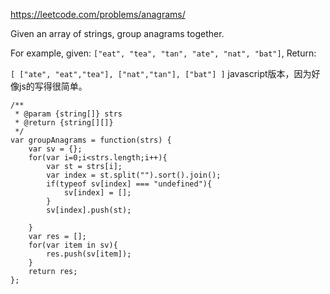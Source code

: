 https://leetcode.com/problems/anagrams/

Given an array of strings, group anagrams together.

For example, given: `["eat", "tea", "tan", "ate", "nat", "bat"]`, 
Return:

`
[
  ["ate", "eat","tea"],
  ["nat","tan"],
  ["bat"]
]
`
javascript版本，因为好像js的写得很简单。
```
/**
 * @param {string[]} strs
 * @return {string[][]}
 */
var groupAnagrams = function(strs) {
    var sv = {};
    for(var i=0;i<strs.length;i++){
        var st = strs[i];
        var index = st.split("").sort().join();
        if(typeof sv[index] === "undefined"){
            sv[index] = [];
        }
        sv[index].push(st);
        
    }
    var res = [];
    for(var item in sv){
        res.push(sv[item]);
    }
    return res;
};
```
